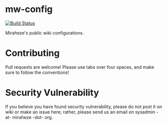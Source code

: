 # mw-config

[![Build Status](https://travis-ci.org/miraheze/mw-config.svg?branch=master)](https://travis-ci.org/miraheze/mw-config)

Miraheze's public wiki configurations.

# Contributing

Pull requests are welcome! Please use tabs over four spaces, and make sure to follow the conventions!

# Security Vulnerability

If you believe you have found security vulnerability, please do not post it on wiki or make an issue here; rather, please send us an email on sysadmin -at- miraheze -dot- org. 

